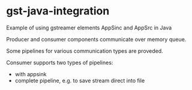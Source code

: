 # gst-java-integration
Example of using gstreamer elements AppSinc and AppSrc in Java

Producer and consumer components communicate over memory queue.

Some pipelines for various communication types are proveded.

Consumer supports two types of pipelines: 

- with appsink
- complete pipeline, e.g. to save stream direct into file
